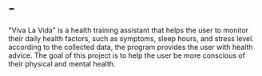 # -
"Viva La Vida" is a health training assistant that helps the user to monitor their daily health factors, such as symptoms, sleep hours, and stress level. according to the collected data, the program provides the user with health advice. The goal of this project is to help the user be more conscious of their physical and mental health.
